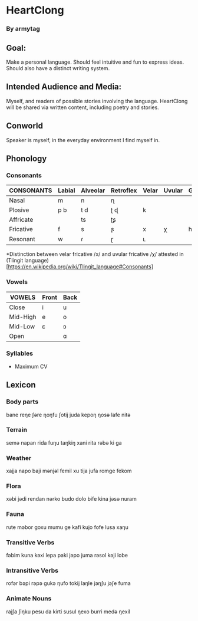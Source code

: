 # HeartClong

### By armytag

## Goal:

Make a personal language.  Should feel intuitive and fun to express ideas.  Should also have a distinct writing system.

## Intended Audience and Media:

Myself, and readers of possible stories involving the language.  HeartClong will be shared via written content, including poetry and stories.

## Conworld

Speaker is myself, in the everyday environment I find myself in.

## Phonology

### Consonants

| CONSONANTS | Labial | Alveolar | Retroflex | Velar | Uvular | Glottal |
|---         |---     |---       |---        |---    |---     |---      |
| Nasal      | m      | n        | ɳ         |       |        |         |
| Plosive    | p b    | t d      | ʈ ɖ       | k     |        |         |
| Affricate  |        | ts       | ʈʂ        |       |        |         |
| Fricative  | f      | s        | ʂ         | x     | χ      | h       |
| Resonant   | w      | ɾ        | ɽ         | ʟ     |        |         |

*Distinction between velar fricative /x/ and uvular fricative /χ/ attested in (Tlingit language)[https://en.wikipedia.org/wiki/Tlingit_language#Consonants]

### Vowels

| VOWELS   | Front | Back |
|---       |---    |---   |
| Close    | i     | u    |
| Mid-High | e     | o    |
| Mid-Low  | ɛ     | ɔ    |
| Open     |       | ɑ    |

### Syllables

- Maximum CV

## Lexicon

### Body parts

bane
reŋe
ʃəre
ŋoŋfu
ʃotij
juda
kepoŋ
ŋosə
lafe
nitə

### Terrain

semə
napan
rida
fuŋu
taŋkiŋ
xani
rita
rəbə
ki
ɡa

### Weather

xajja
napo
baji
mənjəl
femil
xu
tija
jufa
romɡe
fekom

### Flora

xəbi
jədi
rendan
nərko
budo
dolo
bife
kina
jəsə
nuram

### Fauna

rute
məbor
ɡoxu
mumu
ɡe
kafi
kujo
fofe
lusa
xaŋu

### Transitive Verbs

fəbim
kuna
kəxi
lepa
paki
jəpo
juma
rəsol
kəji
lobe

### Intransitive Verbs

rofər
bəpi
rəpə
ɡukə
ŋufo
tokij
laŋle
jəŋʃu
jəʃe
fuma

### Animate Nouns

rajʃa
ʃiŋku
pesu
da
kirti
susul
ŋexo
burri
medə
ŋexil

